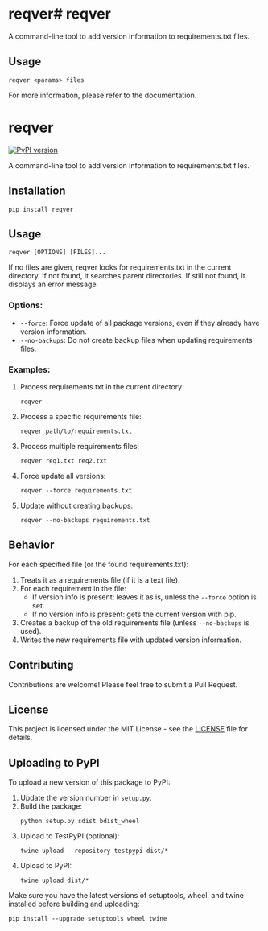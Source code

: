 # reqver# reqver

A command-line tool to add version information to requirements.txt files.

## Usage

```
reqver <params> files
```

For more information, please refer to the documentation.
# reqver

[![PyPI version](https://badge.fury.io/py/reqver.svg)](https://badge.fury.io/py/reqver)

A command-line tool to add version information to requirements.txt files.

## Installation

```
pip install reqver
```

## Usage

```
reqver [OPTIONS] [FILES]...
```

If no files are given, reqver looks for requirements.txt in the current directory. If not found, it searches parent directories. If still not found, it displays an error message.

### Options:

- `--force`: Force update of all package versions, even if they already have version information.
- `--no-backups`: Do not create backup files when updating requirements files.

### Examples:

1. Process requirements.txt in the current directory:
   ```
   reqver
   ```

2. Process a specific requirements file:
   ```
   reqver path/to/requirements.txt
   ```

3. Process multiple requirements files:
   ```
   reqver req1.txt req2.txt
   ```

4. Force update all versions:
   ```
   reqver --force requirements.txt
   ```

5. Update without creating backups:
   ```
   reqver --no-backups requirements.txt
   ```

## Behavior

For each specified file (or the found requirements.txt):

1. Treats it as a requirements file (if it is a text file).
2. For each requirement in the file:
   - If version info is present: leaves it as is, unless the `--force` option is set.
   - If no version info is present: gets the current version with pip.
3. Creates a backup of the old requirements file (unless `--no-backups` is used).
4. Writes the new requirements file with updated version information.

## Contributing

Contributions are welcome! Please feel free to submit a Pull Request.

## License

This project is licensed under the MIT License - see the [LICENSE](LICENSE) file for details.

## Uploading to PyPI

To upload a new version of this package to PyPI:

1. Update the version number in `setup.py`.
2. Build the package:
   ```
   python setup.py sdist bdist_wheel
   ```
3. Upload to TestPyPI (optional):
   ```
   twine upload --repository testpypi dist/*
   ```
4. Upload to PyPI:
   ```
   twine upload dist/*
   ```

Make sure you have the latest versions of setuptools, wheel, and twine installed before building and uploading:
```
pip install --upgrade setuptools wheel twine
```
